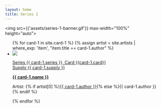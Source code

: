 ```yaml
---
layout: home
title: Series 1
---
```

<img src={{'assets/series-1-banner.gif'}} max-width="100%" height="auto">
<ul class="assets">
{% for card-1 in site.card-1 %}
{% assign artist = site.artists | where_exp: 'item', "item.title == card-1.author" %}
  <li>
    <img src="{% if card-1.image != null and card-1.image != '' %}{{ card-1.image }}{% else %}{{'assets/placeholder.png' | relative_url}}{% endif %}">
    <a href="card-1/{{ card-1.name | downcase }}">
      <p class="small">Series {{ card-1.series }}, Card {{card-1.card}}<br> Supply {{ card-1.supply }}</p> 
         <b>{{ card-1.name }}</b>
    </a>    
    <p class="small">Artist: {% if artist[0] %}<a href="{{ artist[0].url | relative_url }}">{{ card-1.author }}</a>{% else %}{{ card-1.author }}{% endif %}</p>
  </li>
{% endfor %}
</ul>
